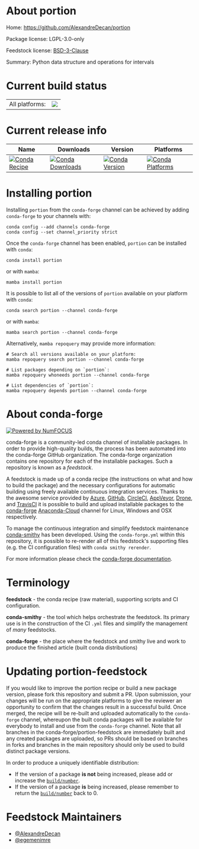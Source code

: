 About portion
=============

Home: https://github.com/AlexandreDecan/portion

Package license: LGPL-3.0-only

Feedstock license: [BSD-3-Clause](https://github.com/conda-forge/portion-feedstock/blob/main/LICENSE.txt)

Summary: Python data structure and operations for intervals

Current build status
====================


<table><tr><td>All platforms:</td>
    <td>
      <a href="https://dev.azure.com/conda-forge/feedstock-builds/_build/latest?definitionId=10188&branchName=main">
        <img src="https://dev.azure.com/conda-forge/feedstock-builds/_apis/build/status/portion-feedstock?branchName=main">
      </a>
    </td>
  </tr>
</table>

Current release info
====================

| Name | Downloads | Version | Platforms |
| --- | --- | --- | --- |
| [![Conda Recipe](https://img.shields.io/badge/recipe-portion-green.svg)](https://anaconda.org/conda-forge/portion) | [![Conda Downloads](https://img.shields.io/conda/dn/conda-forge/portion.svg)](https://anaconda.org/conda-forge/portion) | [![Conda Version](https://img.shields.io/conda/vn/conda-forge/portion.svg)](https://anaconda.org/conda-forge/portion) | [![Conda Platforms](https://img.shields.io/conda/pn/conda-forge/portion.svg)](https://anaconda.org/conda-forge/portion) |

Installing portion
==================

Installing `portion` from the `conda-forge` channel can be achieved by adding `conda-forge` to your channels with:

```
conda config --add channels conda-forge
conda config --set channel_priority strict
```

Once the `conda-forge` channel has been enabled, `portion` can be installed with `conda`:

```
conda install portion
```

or with `mamba`:

```
mamba install portion
```

It is possible to list all of the versions of `portion` available on your platform with `conda`:

```
conda search portion --channel conda-forge
```

or with `mamba`:

```
mamba search portion --channel conda-forge
```

Alternatively, `mamba repoquery` may provide more information:

```
# Search all versions available on your platform:
mamba repoquery search portion --channel conda-forge

# List packages depending on `portion`:
mamba repoquery whoneeds portion --channel conda-forge

# List dependencies of `portion`:
mamba repoquery depends portion --channel conda-forge
```


About conda-forge
=================

[![Powered by
NumFOCUS](https://img.shields.io/badge/powered%20by-NumFOCUS-orange.svg?style=flat&colorA=E1523D&colorB=007D8A)](https://numfocus.org)

conda-forge is a community-led conda channel of installable packages.
In order to provide high-quality builds, the process has been automated into the
conda-forge GitHub organization. The conda-forge organization contains one repository
for each of the installable packages. Such a repository is known as a *feedstock*.

A feedstock is made up of a conda recipe (the instructions on what and how to build
the package) and the necessary configurations for automatic building using freely
available continuous integration services. Thanks to the awesome service provided by
[Azure](https://azure.microsoft.com/en-us/services/devops/), [GitHub](https://github.com/),
[CircleCI](https://circleci.com/), [AppVeyor](https://www.appveyor.com/),
[Drone](https://cloud.drone.io/welcome), and [TravisCI](https://travis-ci.com/)
it is possible to build and upload installable packages to the
[conda-forge](https://anaconda.org/conda-forge) [Anaconda-Cloud](https://anaconda.org/)
channel for Linux, Windows and OSX respectively.

To manage the continuous integration and simplify feedstock maintenance
[conda-smithy](https://github.com/conda-forge/conda-smithy) has been developed.
Using the ``conda-forge.yml`` within this repository, it is possible to re-render all of
this feedstock's supporting files (e.g. the CI configuration files) with ``conda smithy rerender``.

For more information please check the [conda-forge documentation](https://conda-forge.org/docs/).

Terminology
===========

**feedstock** - the conda recipe (raw material), supporting scripts and CI configuration.

**conda-smithy** - the tool which helps orchestrate the feedstock.
                   Its primary use is in the construction of the CI ``.yml`` files
                   and simplify the management of *many* feedstocks.

**conda-forge** - the place where the feedstock and smithy live and work to
                  produce the finished article (built conda distributions)


Updating portion-feedstock
==========================

If you would like to improve the portion recipe or build a new
package version, please fork this repository and submit a PR. Upon submission,
your changes will be run on the appropriate platforms to give the reviewer an
opportunity to confirm that the changes result in a successful build. Once
merged, the recipe will be re-built and uploaded automatically to the
`conda-forge` channel, whereupon the built conda packages will be available for
everybody to install and use from the `conda-forge` channel.
Note that all branches in the conda-forge/portion-feedstock are
immediately built and any created packages are uploaded, so PRs should be based
on branches in forks and branches in the main repository should only be used to
build distinct package versions.

In order to produce a uniquely identifiable distribution:
 * If the version of a package **is not** being increased, please add or increase
   the [``build/number``](https://docs.conda.io/projects/conda-build/en/latest/resources/define-metadata.html#build-number-and-string).
 * If the version of a package **is** being increased, please remember to return
   the [``build/number``](https://docs.conda.io/projects/conda-build/en/latest/resources/define-metadata.html#build-number-and-string)
   back to 0.

Feedstock Maintainers
=====================

* [@AlexandreDecan](https://github.com/AlexandreDecan/)
* [@egemenimre](https://github.com/egemenimre/)

